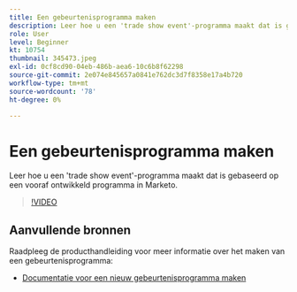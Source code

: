 ```yaml
---
title: Een gebeurtenisprogramma maken
description: Leer hoe u een 'trade show event'-programma maakt dat is gebaseerd op een vooraf ontwikkeld programma in Marketo.
role: User
level: Beginner
kt: 10754
thumbnail: 345473.jpeg
exl-id: 0cf8cd90-04eb-486b-aea6-10c6b8f62298
source-git-commit: 2e074e845657a0841e762dc3d7f8358e17a4b720
workflow-type: tm+mt
source-wordcount: '78'
ht-degree: 0%

---
```


# Een gebeurtenisprogramma maken

Leer hoe u een &#39;trade show event&#39;-programma maakt dat is gebaseerd op een vooraf ontwikkeld programma in Marketo.

>[!VIDEO](https://video.tv.adobe.com/v/345473/?quality=12&learn=on)

## Aanvullende bronnen

Raadpleeg de producthandleiding voor meer informatie over het maken van een gebeurtenisprogramma:

* [ Documentatie voor een nieuw gebeurtenisprogramma maken](https://experienceleague.adobe.com/docs/marketo/using/product-docs/demand-generation/events/understanding-events/create-a-new-event-program.html?lang=en)
